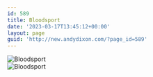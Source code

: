 ```yaml
---
id: 589
title: Bloodsport
date: '2023-03-17T13:45:12+00:00'
layout: page
guid: 'http://new.andydixon.com/?page_id=589'
---
```


![Bloodsport](https://i0.wp.com/assets.g8x2.ldn.idrivee2-23.com/posters/Bloodsport%2001.jpg?w=1200&ssl=1 "Bloodsport")  
![Bloodsport](https://i0.wp.com/assets.g8x2.ldn.idrivee2-23.com/posters/Bloodsport%2002.jpg?w=1200&ssl=1 "Bloodsport")